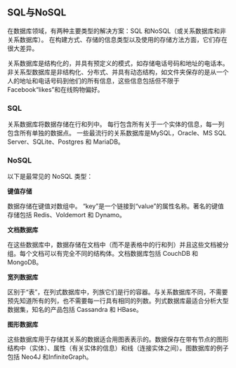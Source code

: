 ## SQL与NoSQL

在数据库领域，有两种主要类型的解决方案：SQL 和NoSQL（或关系数据库和非关系数据库）。 在构建方式、存储的信息类型以及使用的存储方法方面，它们存在很大差异。

关系数据库是结构化的，并具有预定义的模式，如存储电话号码和地址的电话本。 非关系型数据库是非结构化、分布式、并具有动态结构，如文件夹保存的是从一个人的地址和电话号码到他们的所有信息，这些信息包括但不限于Facebook“likes”和在线购物偏好。

### SQL

关系数据库将数据存储在行和列中。 每行包含所有关于一个实体的信息，每一列包含所有单独的数据点。 一些最流行的关系数据库是MySQL，Oracle、MS SQL Server、SQLite、Postgres 和 MariaDB。

### NoSQL

以下是最常见的 NoSQL 类型：

**键值存储**

数据存储在键值对数组中。 “key”是一个链接到“value”的属性名称。著名的键值存储包括 Redis、Voldemort 和 Dynamo。

**文档数据库**

在这些数据库中，数据存储在文档中（而不是表格中的行和列）并且这些文档被分组。每个文档可以有完全不同的结构体。文档数据库包括 CouchDB 和 MongoDB。

**宽列数据库**

区别于“表”，在列式数据库中，列族它们是行的容器。与关系数据库不同，不需要预先知道所有的列，也不需要每一行具有相同的列数。列式数据库最适合分析大型数据集，知名的产品包括 Cassandra 和 HBase。

**图形数据库**

这些数据库用于存储其关系的数据适合用图表表示的。数据保存在带有节点的图形结构中（实体）、属性（有关实体的信息）和线（连接实体之间）。图数据库的例子包括 Neo4J 和InfiniteGraph。